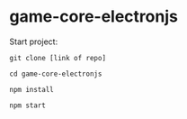 # game-core-electronjs

Start project:

`git clone [link of repo]`

`cd game-core-electronjs`

`npm install`

`npm start`
